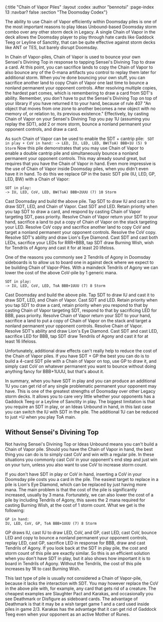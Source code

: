 {:title "Chain of Vapor Piles"
 :layout :codex
 :author "bennotsi"
 :page-index 13
 :navbar? false
 :section "The Doomsday Codex"}

The ability to use Chain of Vapor efficiently within Doomsday piles is 
one of the most important reasons to play Ideas Unbound-based Doomsday 
storm combo over any other storm deck in Legacy. A single Chain of Vapor 
in the deck allows the Doomsday player to play through hate cards like 
Gaddock Teeg or Leyline of Sanctity, that can be quite effective against 
storm decks like ANT or TES, but barely disrupt Doomsday.

In Chain of Vapor-piles, Chain of Vapor is used to bounce your own 
Sensei's Divining Top in response to tapping Sensei's Divining Top to 
draw a card. At this point, you can sacrifice lands to copy the Chain of 
Vapor to also bounce any of the 0-mana artifacts you control to replay 
them later for additional storm. When you're done bouncing your own 
stuff, you can sacrifice another land to copy Chain of Vapor one last 
time to bounce a nonland permanent your opponent controls. After 
resolving multiple copies, the hardest part comes, which is remembering 
to draw a card from SDT's ability. Remember, you don't have to put the 
Sensei's Divining Top on top of your library if you have returned it to 
your hand, because of rule 407 "An object that moves from one zone to 
another becomes a new object with no memory of, or relation to, its 
previous existence." Effectively, by casting Chain of Vapor on your 
Sensei's Divining Top you pay 1U (assuming you replay the SDT), add 2 or 
more storm, bounce a nonland permanent your opponent controls, and draw 
a card.

As such Chain of Vapor can be used to enable the SDT + cantrip pile: ``` 
SDT in play + CoV in hand: -> LED, IU, LED, LED, BW(ToA) BBB+1U (5) 9 
Storm ``` Now this pile demonstrates that you may use Chain of Vapor to 
enable a double cantrip pile and simultaneously bounce a nonland 
permanent your opponent controls. This may already sound great, but 
requires that you have the Chain of Vapor in hand. Even more impressive 
is the use of Chain of Vapor inside Doomsday piles, when you didn't even 
have it in hand. To do this we replace GP in the basic SDT pile (IU, 
LED, GP, LED, BW) with a Chain of Vapor:

```
SDT in play:
-> IU, LED, CoV, LED, BW(ToA) BBB+2UUU (7) 10 Storm
```
Cast Doomsday and build the above pile. Tap SDT to draw IU and cast it 
to draw SDT, LED, and Chain of Vapor. Cast SDT and LED. Retain priority 
when you tap SDT to draw a card, and respond by casting Chain of Vapor 
targeting SDT, pass priority. Resolve Chain of Vapor return your SDT to 
your hand, sacrifice a land to put a copy of Chain of Vapor on the stack 
targeting your LED. Resolve CoV copy and sacrifice another land to copy 
CoV and target a nonland permanent your opponent controls. Resolve the 
CoV copy. Resolve SDT's ability and draw Lion's Eye Diamond. Cast SDT 
and cast both LEDs, sacrifice your LEDs for RRR+BBB, tap SDT draw 
Burning Wish, wish for Tendrils of Agony and cast it for at least 20 
lifeloss.

One of the reasons you commonly see 2 Tendrils of Agony in Doomsday 
sideboards is to allow us to board one in against deck where we expect 
to be building Chain of Vapor-Piles. With a maindeck Tendrils of Agony 
we can lower the cost of the above CoV-pile by 1 generic mana.
```
SDT in play:
-> IU, LED, CoV, LED, ToA BBB+1UUU (7) 8 Storm
```
Cast Doomsday and build the above pile. Tap SDT to draw IU and cast it 
to draw SDT, LED, and Chain of Vapor. Cast SDT and LED. Retain priority 
when you tap SDT to draw a card, retain priority when you respond to 
that by casting Chain of Vapor targeting SDT, respond to that by 
sacrificing LED for BBB, pass priority. Resolve Chain of Vapor return 
your SDT to your hand, sacrifice a land to put a copy of Chain of Vapor 
on the stack and target a nonland permanent your opponent controls. 
Resolve Chain of Vapor. Resolve SDT's ability and draw Lion's Eye 
Diamond. Cast SDT and cast LED, sacrifice LED for BBB, tap SDT draw 
Tendrils of Agony and cast it for at least 16 lifeloss.

Unfortunately, additional draw effects can't really help to reduce the 
cost of the Chain of Vapor piles. If you have SDT + GP the best you can 
do is to build a 4-card SDT pile with a Chain of Vapor on top, use GP to 
draw it, and simply cast CoV on whatever permanent you want to bounce 
without doing anything fancy for BBB+1UUU, but that's about it.

In summary, when you have SDT in play and you can produce an additional 
1U you can get rid of any single problematic permanent your opponent may 
have. This is one of the greatest strengths of Doomsday over other 
Legacy storm decks. It allows you to care very little whether your 
opponents has a Gaddock Teeg or a Leyline of Sanctity in play. The 
biggest limitation is that you require an SDT in play, or an Ideas 
Unbound in hand, in this last case you can switch the IU with SDT in the 
pile. The additional 1U can be reduced to just +U when you play ToA 
main.

## Without Sensei's Divining Top

Not having Sensei's Divining Top or Ideas Unbound means you can't build 
a Chain of Vapor pile. Should you have the Chain of Vapor in hand, the 
best thing you can do is to simply cast CoV and win with a regular pile. 
In these situations you commonly cast CoV in your opponent's end step 
and just win on your turn, unless you also want to use CoV to increase 
storm count.

If you don't have SDT in play or CoV in hand, inserting a CoV in your 
Doomsday pile costs you a card in the pile. The easiest target to 
replace in a pile is Lion's Eye Diamond, which can be replaced by just 
having more mana. The main problem is that the cost of the pile is 
significantly increased, usually by 3 mana. Fortunately, we can also 
lower the cost of a pile by including Tendrils of Agony, this saves the 
2 mana required for casting Burning Wish, at the cost of 1 storm count. 
What we get is the following:

```
GP in hand:
IU, LED, CoV, GP, ToA BBB+1UUU (7) 8 Storm
```
GP draws IU, cast IU to draw LED, CoV, and GP, cast LED, cast CoV, 
bounce LED and copy to bounce a nonland permanent your opponent 
controls, replay LED, cast GP, sacrifice LED in response for BBB, draw 
and cast Tendrils of Agony. If you look back at the SDT in play pile, 
the cost and storm count of this pile are exactly similar. So this is an 
efficient solution when you don't have SDT in play, but it also shows 
how important it is to board in Tendrils of Agony. Without the Tendrils, 
the cost of this pile increases by 1R to cast Burning Wish.

This last type of pile is usually not considered a Chain of Vapor-pile, 
because it lacks the interaction with SDT. You may however replace the 
CoV in the above pile with, for example, any card that gets rid of a 
creature. The cheapest examples are Slaughter Pact and Karakas, and 
occasionally you see Deathmark or Disfigure as sideboard cards. The 
advantage of Deathmark is that it may be a wish target game 1 and a card 
used inside piles in game 2/3. Karakas has the advantage that it can get 
rid of Gaddock Teeg even when your opponent as an active Mother of 
Runes.
